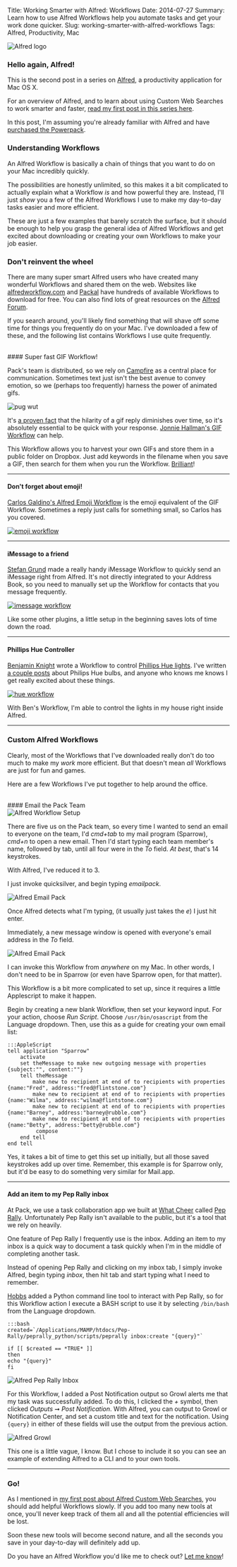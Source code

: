 Title: Working Smarter with Alfred: Workflows
Date: 2014-07-27
Summary: Learn how to use Alfred Workflows help you automate tasks and get your work done quicker.
Slug: working-smarter-with-alfred-workflows
Tags: Alfred, Productivity, Mac

<div class="row text-center">
    <img src="/static/images/alfred-logo.png" alt="Alfred logo">
</div>

### Hello again, Alfred!

This is the second post in a series on <a href="http://alfredapp.com">Alfred</a>, a productivity application for Mac OS X.

For an overview of Alfred, and to learn about using Custom Web Searches to work smarter and faster, <a href="/blog/2014/07/working-smarter-with-alfred-custom-web-searches">read my first post in this series here</a>.

In this post, I'm assuming you're already familiar with Alfred and have <a href="https://buy.alfredapp.com/">purchased the Powerpack</a>.

### Understanding Workflows

An Alfred Workflow is basically a chain of things that you want to do on your Mac incredibly quickly. 

The possibilities are honestly unlimited, so this makes it a bit complicated to actually explain what a Workflow _is_ and how powerful they are. Instead, I'll just _show_ you a few of the Alfred Workflows I use to make my day-to-day tasks easier and more efficient.

These are just a few examples that barely scratch the surface, but it should be enough to help you grasp the general idea of Alfred Workflows and get excited about downloading or creating your own Workflows to make your job easier.

### Don't reinvent the wheel

There are many super smart Alfred users who have created many wonderful Workflows and shared them on the web. Websites like <a href="http://www.alfredworkflow.com/">alfredworkflow.com</a> and <a href="http://www.packal.org/">Packal</a> have hundreds of available Workflows to download for free. You can also find lots of great resources on the <a href="http://www.alfredforum.com/forum/3-share-your-workflows/">Alfred Forum</a>.

If you search around, you'll likely find something that will shave off some time for things you frequently do on your Mac. I've downloaded a few of these, and the following list contains Workflows I use quite frequently.

<br>
#### Super fast GIF Workflow!

Pack's team is distributed, so we rely on <a href="https://campfirenow.com/">Campfire</a> as a central place for communication. Sometimes text just isn't the best avenue to convey emotion, so we (perhaps too frequently) harness the power of animated gifs.

<div class="row text-center">
    <img src="/static/images/alfred-dog-pug-wut.gif" class="margin" alt="pug wut">
</div>

It's <a href="https://dl.dropboxusercontent.com/u/2227623/gifs/obama-kidding-me.gif">a proven fact</a> that the hilarity of a gif reply diminishes over time, so it's absolutely essential to be quick with your response. <a href="http://destroytoday.com/blog/gif-workflow/">Jonnie Hallman's GIF Workflow</a> can help.

This Workflow allows you to harvest your own GIFs and store them in a public folder on Dropbox. Just add keywords in the filename when you save a GIF, then search for them when you run the Workflow. <a href="https://dl.dropboxusercontent.com/u/2227623/gifs/kim-yes-clapping-good-joke.gif">Brilliant</a>!

<hr>

#### Don't forget about emoji!

<a href="https://github.com/carlosgaldino/alfred-emoji-workflow">Carlos Galdino's Alfred Emoji Workflow</a> is the emoji equivalent of the GIF Workflow. Sometimes a reply just calls for something small, so Carlos has you covered.

<div class="row text-center">
    <a href="https://github.com/carlosgaldino/alfred-emoji-workflow"><img src="/static/images/alfred-emoji-workflow.png" alt="emoji workflow"></a>
</div>

<hr>

#### iMessage to a friend

<a href="http://eay.cc/projects/alfred-workflow-imessage-to-friend/">Stefan Grund</a> made a really handy iMessage Workflow to quickly send an iMessage right from Alfred. It's not directly integrated to your Address Book, so you need to manually set up the Workflow for contacts that you message frequently.

<div class="row text-center">
    <a href="http://eay.cc/projects/alfred-workflow-imessage-to-friend/"><img src="/static/images/alfred-imessage.png" alt="imessage workflow"></a>
</div>

Like some other plugins, a little setup in the beginning saves lots of time down the road.

<hr>

#### Phillips Hue Controller

<a href="https://github.com/benknight">Benjamin Knight</a> wrote a Workflow to control <a href="http://meethue.com/">Phillips Hue lights</a>. I've written <a href="/blog/tag/philips-hue.html"> a couple posts</a> about Philips Hue bulbs, and anyone who knows me knows I get really excited about these things.

<div class="row text-center">
    <a href="https://github.com/benknight"><img src="/static/images/alfred-hue-overview.png" alt="hue workflow"></a>
</div>

With Ben's Workflow, I'm able to control the lights in my house right inside Alfred. 

<hr>

### Custom Alfred Workflows

Clearly, most of the Workflows that I've downloaded really don't do too much to make my _work_ more efficient. But that doesn't mean _all_ Workflows are just for fun and games.

Here are a few Workflows I've put together to help around the office.

<br>
#### Email the Pack Team

<div class="row text-center">
    <img src="/static/images/alfred-workflow-setup.png" alt="Alfred Workflow Setup">
</div>

There are five us on the Pack team, so every time I wanted to send an email to everyone on the team, I'd _cmd+tab_ to my mail program (Sparrow), _cmd+n_ to open a new email. Then I'd start typing each team member's name, followed by tab, until all four were in the _To_ field. _At best_, that's 14 keystrokes. 

With Alfred, I've reduced it to 3.

I just invoke quicksilver, and begin typing _emailpack_.

<div class="row text-center">
    <img src="/static/images/alfred-email-pack.png" alt="Alfred Email Pack">
</div>

Once Alfred detects what I'm typing, (it usually just takes the _e_) I just hit enter.

Immediately, a new message window is opened with everyone's email address in the _To_ field.

<div class="row text-center">
    <img src="/static/images/alfred-email-pack-sparrow.png" alt="Alfred Email Pack">
</div>

I can invoke this Workflow from _anywhere_ on my Mac. In other words, I don't need to be in Sparrow (or even have Sparrow open, for that matter).

This Workflow is a bit more complicated to set up, since it requires a little Applescript to make it happen. 

Begin by creating a new blank Workflow, then set your keyword input. For your action, choose _Run Script_. Choose <code>/usr/bin/osascript</code> from the Language dropdown. Then, use this as a guide for creating your own email list:

    :::AppleScript
    tell application "Sparrow"
        activate
        set theMessage to make new outgoing message with properties {subject:"", content:""}
        tell theMessage
            make new to recipient at end of to recipients with properties {name:"Fred", address:"fred@flintstone.com"}
            make new to recipient at end of to recipients with properties {name:"Wilma", address:"wilma@flintstone.com"}
            make new to recipient at end of to recipients with properties {name:"Barney", address:"barney@rubble.com"}
            make new to recipient at end of to recipients with properties {name:"Betty", address:"betty@rubble.com"}
             compose
        end tell
    end tell

Yes, it takes a bit of time to get this set up initially, but all those saved keystrokes add up over time. Remember, this example is for Sparrow only, but it'd be easy to do something very similar for Mail.app.

<hr>

#### Add an item to my Pep Rally inbox

At Pack, we use a task collaboration app we built at <a href="http://whatcheer.com">What Cheer</a> called <a href="http://peprallyapp.com">Pep Rally</a>. Unfortunately Pep Rally isn't available to the public, but it's a tool that we rely on heavily.

One feature of Pep Rally I frequently use is the inbox. Adding an item to my inbox is a quick way to document a task quickly when I'm in the middle of completing another task. 

Instead of opening Pep Rally and clicking on my inbox tab, I simply invoke Alfred, begin typing _inbox_, then hit tab and start typing what I need to remember. 

<a href="http://velvetcache.org">Hobbs</a> added a Python command line tool to interact with Pep Rally, so for this Workflow action I execute a BASH script to use it by selecting <code>/bin/bash</code> from the Language dropdown.

    :::bash
    created=`/Applications/MAMP/htdocs/Pep-Rally/peprally_python/scripts/peprally inbox:create "{query}"`

    if [[ $created == *TRUE* ]]
    then
    echo "{query}"
    fi

<div class="row text-center">
    <img src="/static/images/alfred-peprally-inbox.png" alt="Alfred Pep Rally Inbox">
</div>

For this Workflow, I added a Post Notification output so Growl alerts me that my task was successfully added. To do this, I clicked the _+_ symbol, then clicked _Outputs_ &#10142; _Post Notification_. With Alfred, you can output to Growl or Notification Center, and set a custom title and text for the notification. Using <code>{query}</code> in either of these fields will use the output from the previous action.

<div class="row text-center">
    <img src="/static/images/alfred-growl-peprally.png" alt="Alfred Growl">
</div>

This one is a little vague, I know. But I chose to include it so you can see an example of extending Alfred to a CLI and to your own tools.

<hr>



### Go!

As I mentioned in <a href="/blog/2014/07/working-smarter-with-alfred-custom-web-searches">my first post about Alfred Custom Web Searches</a>, you should add helpful Workflows slowly. If you add too many new tools at once, you'll never keep track of them all and all the potential efficiencies will be lost.

Soon these new tools will become second nature, and all the seconds you save in your day-to-day will definitely add up.

Do you have an Alfred Workflow you'd like me to check out? <a href="&#109;&#97;&#105;&#108;&#116;&#111;&#58;&#97;&#108;&#101;&#120;&#64;&#119;&#104;&#97;&#116;&#99;&#104;&#101;&#101;&#114;&#46;&#99;&#111;&#109;">Let me know</a>!